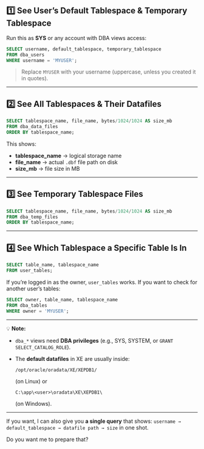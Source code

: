 ## **1️⃣ See User’s Default Tablespace & Temporary Tablespace**

Run this as **SYS** or any account with DBA views access:

```sql
SELECT username, default_tablespace, temporary_tablespace
FROM dba_users
WHERE username = 'MYUSER';
```

> Replace `MYUSER` with your username (uppercase, unless you created it in quotes).

---

## **2️⃣ See All Tablespaces & Their Datafiles**

```sql
SELECT tablespace_name, file_name, bytes/1024/1024 AS size_mb
FROM dba_data_files
ORDER BY tablespace_name;
```

This shows:

* **tablespace\_name** → logical storage name
* **file\_name** → actual `.dbf` file path on disk
* **size\_mb** → file size in MB

---

## **3️⃣ See Temporary Tablespace Files**

```sql
SELECT tablespace_name, file_name, bytes/1024/1024 AS size_mb
FROM dba_temp_files
ORDER BY tablespace_name;
```

---

## **4️⃣ See Which Tablespace a Specific Table Is In**

```sql
SELECT table_name, tablespace_name
FROM user_tables;
```

If you’re logged in as the owner, `user_tables` works.
If you want to check for another user’s tables:

```sql
SELECT owner, table_name, tablespace_name
FROM dba_tables
WHERE owner = 'MYUSER';
```

---

💡 **Note:**

* `dba_*` views need **DBA privileges** (e.g., SYS, SYSTEM, or `GRANT SELECT_CATALOG_ROLE`).
* The **default datafiles** in XE are usually inside:

  ```
  /opt/oracle/oradata/XE/XEPDB1/
  ```

  (on Linux)
  or

  ```
  C:\app\<user>\oradata\XE\XEPDB1\
  ```

  (on Windows).

---

If you want, I can also give you **a single query** that shows:
`username → default_tablespace → datafile path → size` in one shot.

Do you want me to prepare that?

